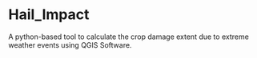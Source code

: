 # Hail_Impact

A python-based tool to calculate the crop damage extent due to extreme weather events using QGIS Software.

